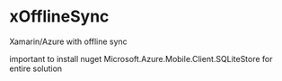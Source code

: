 # xOfflineSync
Xamarin/Azure with offline sync

important to install nuget Microsoft.Azure.Mobile.Client.SQLiteStore for entire solution
